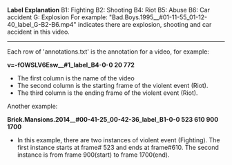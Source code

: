 **Label Explanation**
B1: Fighting
B2: Shooting
B4: Riot
B5: Abuse
B6: Car accident
G: Explosion
For example: "Bad.Boys.1995__#01-11-55_01-12-40_label_G-B2-B6.mp4" indicates there are explosion, shooting and car accident in this video.

---
Each row of 'annotations.txt' is the annotation for a video, for example:

  **v=-fOWSLV6Esw__#1_label_B4-0-0 20 772**

 - The first column is the name of the video
 - The second column  is the starting frame of the violent event (Riot).
 - The third column  is the ending frame of the violent event (Riot).

Another example:

**Brick.Mansions.2014__#00-41-25_00-42-36_label_B1-0-0 523 610 900 1700**

- In this example, there are two instances of violent event (Fighting). The first instance starts at frame# 523 and ends at frame#610. The second instance is from frame 900(start) to frame 1700(end).